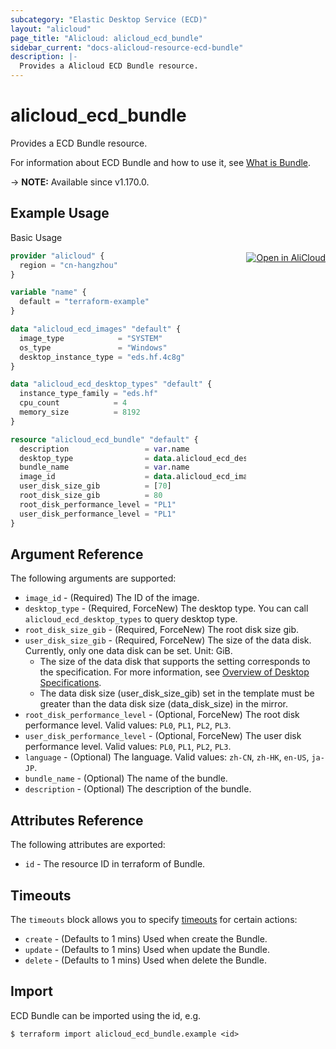 ```yaml
---
subcategory: "Elastic Desktop Service (ECD)"
layout: "alicloud"
page_title: "Alicloud: alicloud_ecd_bundle"
sidebar_current: "docs-alicloud-resource-ecd-bundle"
description: |-
  Provides a Alicloud ECD Bundle resource.
---
```


# alicloud_ecd_bundle

Provides a ECD Bundle resource.

For information about ECD Bundle and how to use it, see [What is Bundle](https://www.alibabacloud.com/help/en/wuying-workspace/developer-reference/api-ecd-2020-09-30-createbundle).

-> **NOTE:** Available since v1.170.0.

## Example Usage
<div class="oics-button" style="float: right;margin: 0 0 -40px 0;">
  <a href="https://api.aliyun.com/api-tools/terraform?resource=alicloud_ecd_bundle&exampleId=39e0cefd-8564-7f4a-156d-465eb181cfbf66ace291&activeTab=example&spm=docs.r.ecd_bundle.0.39e0cefd85" target="_blank">
    <img alt="Open in AliCloud" src="https://img.alicdn.com/imgextra/i1/O1CN01hjjqXv1uYUlY56FyX_!!6000000006049-55-tps-254-36.svg" style="max-height: 44px; margin: 32px auto; max-width: 100%;">
  </a>
</div>

Basic Usage

```terraform
provider "alicloud" {
  region = "cn-hangzhou"
}

variable "name" {
  default = "terraform-example"
}

data "alicloud_ecd_images" "default" {
  image_type            = "SYSTEM"
  os_type               = "Windows"
  desktop_instance_type = "eds.hf.4c8g"
}

data "alicloud_ecd_desktop_types" "default" {
  instance_type_family = "eds.hf"
  cpu_count            = 4
  memory_size          = 8192
}

resource "alicloud_ecd_bundle" "default" {
  description                 = var.name
  desktop_type                = data.alicloud_ecd_desktop_types.default.ids.0
  bundle_name                 = var.name
  image_id                    = data.alicloud_ecd_images.default.ids.0
  user_disk_size_gib          = [70]
  root_disk_size_gib          = 80
  root_disk_performance_level = "PL1"
  user_disk_performance_level = "PL1"
}
```

## Argument Reference

The following arguments are supported:

* `image_id` - (Required) The ID of the image.
* `desktop_type` - (Required, ForceNew) The desktop type. You can call `alicloud_ecd_desktop_types` to query desktop type.
* `root_disk_size_gib` - (Required, ForceNew) The root disk size gib.
* `user_disk_size_gib` - (Required, ForceNew) The size of the data disk. Currently, only one data disk can be set. Unit: GiB.
  - The size of the data disk that supports the setting corresponds to the specification. For more information, see [Overview of Desktop Specifications](https://help.aliyun.com/document_detail/188609.htm?spm=a2c4g.11186623.0.0.6406297bE0U5DG).
  - The data disk size (user_disk_size_gib) set in the template must be greater than the data disk size (data_disk_size) in the mirror.
* `root_disk_performance_level` - (Optional, ForceNew) The root disk performance level. Valid values: `PL0`, `PL1`, `PL2`, `PL3`.
* `user_disk_performance_level` - (Optional, ForceNew) The user disk performance level. Valid values: `PL0`, `PL1`, `PL2`, `PL3`.
* `language` - (Optional) The language. Valid values: `zh-CN`, `zh-HK`, `en-US`, `ja-JP`.
* `bundle_name` - (Optional) The name of the bundle.
* `description` - (Optional)  The description of the bundle.

## Attributes Reference

The following attributes are exported:

* `id` - The resource ID in terraform of Bundle.

## Timeouts

The `timeouts` block allows you to specify [timeouts](https://www.terraform.io/docs/configuration-0-11/resources.html#timeouts) for certain actions:

* `create` - (Defaults to 1 mins) Used when create the Bundle.
* `update` - (Defaults to 1 mins) Used when update the Bundle.
* `delete` - (Defaults to 1 mins) Used when delete the Bundle.

## Import

ECD Bundle can be imported using the id, e.g.

```shell
$ terraform import alicloud_ecd_bundle.example <id>
```
